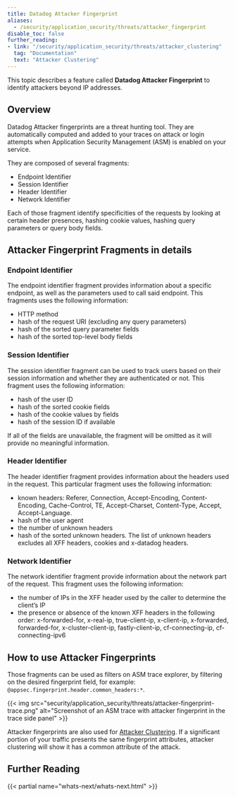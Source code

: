 ```yaml
---
title: Datadog Attacker Fingerprint
aliases:
  - /security/application_security/threats/attacker_fingerprint
disable_toc: false
further_reading:
- link: "/security/application_security/threats/attacker_clustering"
  tag: "Documentation"
  text: "Attacker Clustering"
---
```


This topic describes a feature called **Datadog Attacker Fingerprint** to identify attackers beyond IP addresses.

## Overview

Datadog Attacker fingerprints are a threat hunting tool. They are automatically computed and added to your traces on attack or login attempts when Application Security Management (ASM) is enabled on your service.

They are composed of several fragments:
* Endpoint Identifier
* Session Identifier
* Header Identifier
* Network Identifier

Each of those fragment identify specificities of the requests by looking at certain header presences, hashing cookie values, hashing query parameters or query body fields.

## Attacker Fingerprint Fragments in details

### Endpoint Identifier

The endpoint identifier fragment provides information about a specific endpoint, as well as the parameters used to call said endpoint. This fragments uses the following information:
* HTTP method
* hash of the request URI (excluding any query parameters)
* hash of the sorted query parameter fields
* hash of the sorted top-level body fields

### Session Identifier

The session identifier fragment can be used to track users based on their session information and whether they are authenticated or not. This fragment uses the following information:
* hash of the user ID
* hash of the sorted cookie fields
* hash of the cookie values by fields
* hash of the session ID if available

If all of the fields are unavailable, the fragment will be omitted as it will provide no meaningful information.

### Header Identifier

The header identifier fragment provides information about the headers used in the request. This particular fragment uses the following information:
* known headers: Referer, Connection, Accept-Encoding, Content-Encoding, Cache-Control, TE, Accept-Charset, Content-Type, Accept, Accept-Language.
* hash of the user agent
* the number of unknown headers
* hash of the sorted unknown headers. The list of unknown headers excludes all XFF headers, cookies and x-datadog headers.


### Network Identifier

The network identifier fragment provide information about the network part of the request. This fragment uses the following information:
* the number of IPs in the XFF header used by the caller to determine the client’s IP
* the presence or absence of the known XFF headers in the following order: x-forwarded-for, x-real-ip, true-client-ip, x-client-ip, x-forwarded, forwarded-for, x-cluster-client-ip, fastly-client-ip, cf-connecting-ip, cf-connecting-ipv6


## How to use Attacker Fingerprints

Those fragments can be used as filters on ASM trace explorer, by filtering on the desired fingerprint field, for example: `@appsec.fingerprint.header.common_headers:*`.

{{< img src="security/application_security/threats/attacker-fingerprint-trace.png" alt="Screenshot of an ASM trace with attacker fingerprint in the trace side panel"  >}}

Attacker fingerprints are also used for [Attacker Clustering][1]. If a significant portion of your traffic presents the same fingerprint attributes, attacker clustering will show it has a common attribute of the attack.


## Further Reading

{{< partial name="whats-next/whats-next.html" >}}

[1]: /security/application_security/threats/attacker_clustering
